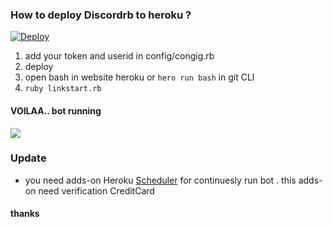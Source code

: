 
### How to deploy Discordrb to heroku ?

[![Deploy](https://www.herokucdn.com/deploy/button.png)](https://heroku.com/deploy)  

1. add your token and userid in config/congig.rb
2. deploy
3. open bash in website heroku or ```hero run bash``` in git CLI
4. ```ruby linkstart.rb```
#### VOILAA.. bot running

![](https://i.imgur.com/B9eIT74.jpg)

### Update
- you need adds-on Heroku [Scheduler](https://elements.heroku.com/addons/scheduler) for continuesly run bot . this adds-on need verification CreditCard 

#### thanks
